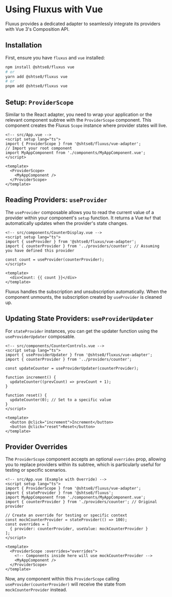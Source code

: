 # Using Fluxus with Vue

Fluxus provides a dedicated adapter to seamlessly integrate its providers with
Vue 3's Composition API.

## Installation

First, ensure you have `fluxus` and `vue` installed:

```bash
npm install @shtse8/fluxus vue
# or
yarn add @shtse8/fluxus vue
# or
pnpm add @shtse8/fluxus vue
```

## Setup: `ProviderScope`

Similar to the React adapter, you need to wrap your application or the relevant
component subtree with the `ProviderScope` component. This component creates the
Fluxus `Scope` instance where provider states will live.

```vue
<!-- src/App.vue -->
<script setup lang="ts">
import { ProviderScope } from '@shtse8/fluxus/vue-adapter';
// Import your root component
import MyAppComponent from './components/MyAppComponent.vue';
</script>

<template>
  <ProviderScope>
    <MyAppComponent />
  </ProviderScope>
</template>
```

## Reading Providers: `useProvider`

The `useProvider` composable allows you to read the current value of a provider
within your component's `setup` function. It returns a Vue `Ref` that
automatically updates when the provider's state changes.

```vue
<!-- src/components/CounterDisplay.vue -->
<script setup lang="ts">
import { useProvider } from '@shtse8/fluxus/vue-adapter';
import { counterProvider } from '../providers/counter'; // Assuming you have defined this provider

const count = useProvider(counterProvider);
</script>

<template>
  <div>Count: {{ count }}</div>
</template>
```

Fluxus handles the subscription and unsubscription automatically. When the
component unmounts, the subscription created by `useProvider` is cleaned up.

## Updating State Providers: `useProviderUpdater`

For `stateProvider` instances, you can get the updater function using the
`useProviderUpdater` composable.

```vue
<!-- src/components/CounterControls.vue -->
<script setup lang="ts">
import { useProviderUpdater } from '@shtse8/fluxus/vue-adapter';
import { counterProvider } from '../providers/counter';

const updateCounter = useProviderUpdater(counterProvider);

function increment() {
  updateCounter((prevCount) => prevCount + 1);
}

function reset() {
  updateCounter(0); // Set to a specific value
}
</script>

<template>
  <button @click="increment">Increment</button>
  <button @click="reset">Reset</button>
</template>
```

## Provider Overrides

The `ProviderScope` component accepts an optional `overrides` prop, allowing you
to replace providers within its subtree, which is particularly useful for
testing or specific scenarios.

```vue
<!-- src/App.vue (Example with Override) -->
<script setup lang="ts">
import { ProviderScope } from '@shtse8/fluxus/vue-adapter';
import { stateProvider } from '@shtse8/fluxus';
import MyAppComponent from './components/MyAppComponent.vue';
import { counterProvider } from './providers/counter'; // Original provider

// Create an override for testing or specific context
const mockCounterProvider = stateProvider(() => 100);
const overrides = [
  { provider: counterProvider, useValue: mockCounterProvider }
];
</script>

<template>
  <ProviderScope :overrides="overrides">
    <!-- Components inside here will use mockCounterProvider -->
    <MyAppComponent />
  </ProviderScope>
</template>
```

Now, any component within this `ProviderScope` calling
`useProvider(counterProvider)` will receive the state from `mockCounterProvider`
instead.
